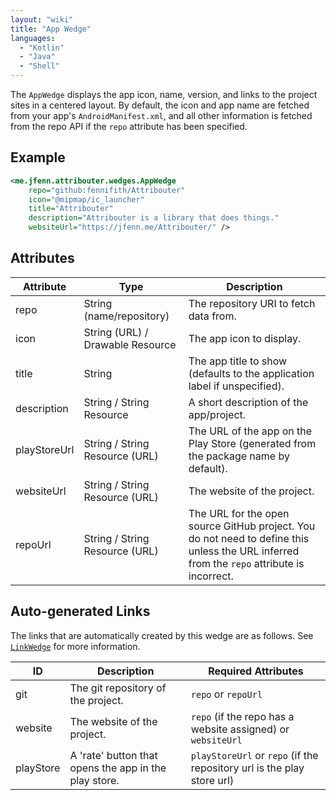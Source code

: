 ```yaml
---
layout: "wiki"
title: "App Wedge"
languages: 
  - "Kotlin"
  - "Java"
  - "Shell"
---
```


The `AppWedge` displays the app icon, name, version, and links to the project sites in a centered layout. By default, the icon and app name are fetched from your app's `AndroidManifest.xml`, and all other information is fetched from the repo API if the `repo` attribute has been specified.

## Example

```xml
<me.jfenn.attribouter.wedges.AppWedge
    repo="github:fennifith/Attribouter"
    icon="@mipmap/ic_launcher"
    title="Attribouter"
    description="Attribouter is a library that does things."
    websiteUrl="https://jfenn.me/Attribouter/" />
```

## Attributes

|Attribute|Type|Description|
|-----|-----|-----|
|repo|String (name/repository)|The repository URI to fetch data from.|
|icon|String (URL) / Drawable Resource|The app icon to display.|
|title|String|The app title to show (defaults to the application label if unspecified).|
|description|String / String Resource|A short description of the app/project.|
|playStoreUrl|String / String Resource (URL)|The URL of the app on the Play Store (generated from the package name by default).|
|websiteUrl|String / String Resource (URL)| The website of the project.|
|repoUrl|String / String Resource (URL)|The URL for the open source GitHub project. You do not need to define this unless the URL inferred from the `repo` attribute is incorrect.|

## Auto-generated Links

The links that are automatically created by this wedge are as follows. See [`LinkWedge`](LinkWedge) for more information.

|ID|Description|Required Attributes|
|-----|-----|-----|
|git|The git repository of the project.|`repo` or `repoUrl`|
|website|The website of the project.|`repo` (if the repo has a website assigned) or `websiteUrl`|
|playStore|A 'rate' button that opens the app in the play store.|`playStoreUrl` or `repo` (if the repository url is the play store url)|